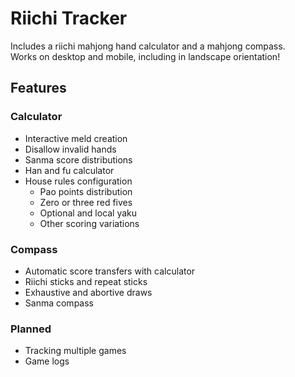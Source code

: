 # Riichi Tracker

Includes a riichi mahjong hand calculator and a mahjong compass.  
Works on desktop and mobile, including in landscape orientation!

## Features

### Calculator

- Interactive meld creation
- Disallow invalid hands
- Sanma score distributions
- Han and fu calculator
- House rules configuration
  - Pao points distribution
  - Zero or three red fives
  - Optional and local yaku
  - Other scoring variations

### Compass

- Automatic score transfers with calculator
- Riichi sticks and repeat sticks
- Exhaustive and abortive draws
- Sanma compass

### Planned

- Tracking multiple games
- Game logs
